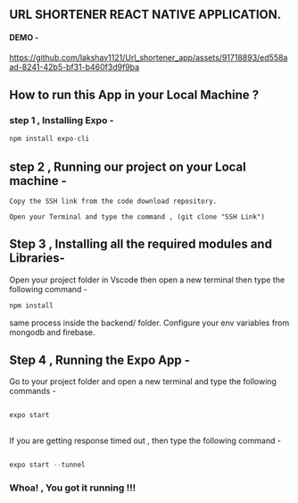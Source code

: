 ## URL SHORTENER REACT NATIVE APPLICATION.

#### DEMO - 

https://github.com/lakshay1121/Url_shortener_app/assets/91718893/ed558aad-8241-42b5-bf31-b460f3d9f9ba
   
  ## How to run this App in your Local Machine ?
  
  ### step 1 , Installing Expo -
  
   ```javascript
   npm install expo-cli
```

## step 2 , Running our project on your Local machine - 

    Copy the SSH link from the code download repository.
   
    Open your Terminal and type the command , (git clone "SSH Link")
   
   
   
 ## Step 3 , Installing all the required modules and Libraries-
 
 Open your project folder in Vscode then open a new terminal then type the following command - 
 
 ```javascript
 npm install
 ```

same process inside the backend/ folder.
Configure your env variables from mongodb and firebase.
 
 ## Step 4 , Running the Expo App - 
 
 Go to your project folder and open a new terminal and type the following commands -
 
 ```javascript
 
 expo start 
  
 ```
 
 If you are getting response timed out  , then type the following command - 
 
 ```javascript
 
 expo start --tunnel
 
 ```

### Whoa! , You got it running !!!
